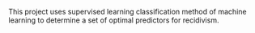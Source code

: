This project uses supervised learning classification method of machine learning to determine a set of optimal predictors for recidivism. 
